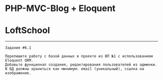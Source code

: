 # PHP-MVC-Blog + Eloquent 
# LoftSchool
***
    Задание #6.1
   
    Перепишите работу с базой данных в проекте из ВП №1 с использованием Eloquent ORM.
    Добавьте функционал создания, редактирования пользователей из админки.
    В БД должны храниться как минимум: email (уникальный), ссылка на изображение.